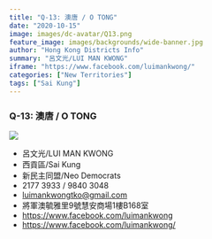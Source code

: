 ```yaml
---
title: "Q-13: 澳唐 / O TONG"
date: "2020-10-15"
image: images/dc-avatar/Q13.png
feature_image: images/backgrounds/wide-banner.jpg
author: "Hong Kong Districts Info"
summary: "呂文光/LUI MAN KWONG"
iframe: "https://www.facebook.com/luimankwong/"
categories: ["New Territories"]
tags: ["Sai Kung"]
---
```


### Q-13: 澳唐 / O TONG  
![](/images/dc-avatar/Q13.png)  

 - 呂文光/LUI MAN KWONG  
 - 西貢區/Sai Kung  
 - 新民主同盟/Neo Democrats  
 - 2177 3933 / 9840 3048  
 - luimankwongtko@gmail.com  
 - 將軍澳毓雅里9號慧安商場1樓B168室  
 - https://www.facebook.com/luimankwong  
 - https://www.facebook.com/luimankwong/
